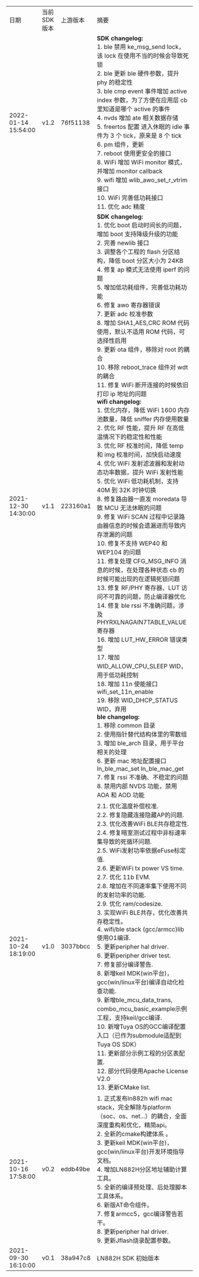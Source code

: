 
<table>
    <tr>
        <td>日期</td>
        <td>当前SDK版本</td>
        <td>上游版本</td>
        <td>摘要</td>
    </tr>
    <tr>
        <td>2022-01-14 15:54:00</td>
        <td>v1.2</td>
        <td>76f51138</td>
        <td>
            <b>SDK changelog:</b> <br />
            1. ble 禁用 ke_msg_send lock，该 lock 在使用不当的时候会导致死锁 <br />
            2. ble 更新 ble 硬件参数，提升 phy 的稳定性 <br />
            3. ble cmp event 事件增加 active index 参数，为了方便在应用层 cb 里知道是哪个 active 的事件 <br />
            4. nvds 增加 ate 相关数据存储 <br />
            5. freertos 配置 进入休眠的 idle 事件为 3 个 tick，原来是 8 个 tick <br />
            6. pm 组件，更新 <br />
            7. reboot 使用更安全的接口 <br />
            8. WiFi 增加 WiFi monitor 模式，并增加 monitor callback <br />
            9. wifi 增加 wlib_awo_set_r_vtrim 接口 <br />
            10. WiFi 完善低功耗接口 <br />
            11. 优化 adc 精度 <br />
        </td>
    </tr>
    <tr>
        <td>
            2021-12-30 14:30:00
        </td>
        <td>
            v1.1
        </td>
        <td>
            223160a1
        </td>
        <td>
            <b>SDK changelog:</b><br />
            1. 优化 boot 启动时间长的问题，增加 boot 支持降级升级的功能<br />
            2. 完善 newlib 接口<br />
            3. 调整各个工程的 flash 分区结构，降低 boot 分区大小为 24KB<br />
            4. 修复 ap 模式无法使用 iperf 的问题<br />
            5. 增加低功耗组件，完善低功耗功能<br />
            6. 修复 awo 寄存器错误<br />
            7. 更新 adc 校准参数<br />
            8. 增加 SHA1,AES,CRC ROM 代码使用，默认不适用 ROM 代码，可选择性启用<br />
            9. 更新 ota 组件，移除对 root 的耦合<br />
            10. 移除 reboot_trace 组件对 wdt 的耦合<br />
            11. 修复 WiFi 断开连接的时候依旧打印 ip 地址的问题<br />
            <b>wifi changelog:</b><br />
            1. 优化内存，降低 WiFi 1600 内存池数量，降低 sniffer 内存使用数量<br />
            2. 优化 RF 性能，提升 RF 在高低温情况下的稳定性和性能<br />
            3. 优化 RF 校准时间，降低 temp 和 img 校准时间，加快启动速度<br />
            4. 优化 WiFi 发射滤波器和发射动态功率数据，提升 WiFi 发射性能<br />
            5. 优化 WiFi 低功耗机制，支持 40M 到 32K 时钟切换<br />
            8. 修复路由器一直发 moredata 导致 MCU 无法休眠的问题<br />
            9. 修复 WiFi SCAN 过程中记录路由器信息的时候会遗漏进而导致内存泄漏的问题<br />
            10. 修复不支持 WEP40 和 WEP104 的问题<br />
            11. 修复处理 CFG_MSG_INFO 消息的时候，在处理各种状态 cb 的时候可能出现的在逻辑死锁问题<br />
            13. 修复 RF/PHY 寄存器、LUT 访问不可靠的问题，防止编译器优化<br />
            14. 修复 ble rssi 不准确问题，涉及 PHYRXLNAGAIN7TABLE_VALUE 寄存器<br />
            16. 增加 LUT_HW_ERROR 错误类型<br />
            17. 增加 WID_ALLOW_CPU_SLEEP WID，用于低功耗控制<br />
            18. 增加 11n 使能接口 wifi_set_11n_enable<br />
            19. 移除 WID_DHCP_STATUS WID，弃用<br />
            <b>ble changelog:</b><br />
            1. 移除 common 目录<br />
            2. 使用指针替代结构体里的零数组<br />
            3. 增加 ble_arch 目录，用于平台相关的处理<br />
            6. 更新 mac 地址配置接口 ln_ble_mac_set ln_ble_mac_get<br />
            7. 修复 rssi 不准确、不稳定的问题<br />
            8. 禁用内部 NVDS 功能，禁用 AOA 和 AOD 功能
        </td>
    </tr>
    <tr>
        <td>
            2021-10-24 18:19:00
        </td>
        <td>
            v1.0
        </td>
        <td>
            3037bbcc
        </td>
        <td>
            2.1. 优化温度补偿校准.<br/>
            2.2. 修复隐藏连接隐藏AP的问题.<br/>
            2.3. 优化改善WiFi BLE共存稳定性.<br/>
            2.4. 修复暗室测试过程中非标速率集导致的死循环问题.<br/>
            2.5. WiFi发射功率依据eFuse标定值.<br/>
            2.6. 更新WiFi tx power VS time. <br/>
            2.7. 优化 11b EVM.<br/>
            2.8. 增加在不同速率集下使用不同的发射功率的功能.<br/>
            2.9. 优化 ram/codesize.<br/>
            3. 实现WiFi BLE共存，优化改善共存稳定性。<br/>
            4. wifi/ble stack (gcc/armcc)lib 使用O1编译.<br/>
            5. 更新peripher hal driver.<br/>
            6. 更新peripher driver test.<br/>
            7. 修复部分编译警告.<br/>
            8. 新增keil MDK(win平台)，gcc(win/linux平台)编译自动化检查功能.<br/>
            9. 新增ble_mcu_data_trans, combo_mcu_basic_example示例工程，支持keil/gcc编译.<br/>
            10. 新增Tuya OS的GCC编译配置入口（已作为submodule适配到Tuya OS SDK）<br/>
            11. 更新部分示例工程的分区表配置.<br/>
            12. 部分代码使用Apache License V2.0<br/>
            13. 更新CMake list.
        </td>
    </tr>
    <tr>
        <td>
            2021-10-16 17:58:00
        </td>
        <td>
            v0.2
        </td>
        <td>
            eddb49be
        </td>
        <td>
            1. 正式发布ln882h wifi mac stack，完全解除与platform（soc、os、net...）的耦合，全面深度重构和优化，精简api。<br />
            2. 全新的cmake构建体系 。<br />
            3. 更新keil MDK(win平台)，gcc(win/linux平台)开发环境指导文档。<br />
            4. 增加LN882H分区地址辅助计算工具。<br />
            5. 全新的编译预处理、后处理脚本工具体系。<br />
            6. 新版AT命令组件。<br />
            7. 修复armcc5，gcc编译警告若干。<br />
            8. 更新peripher hal driver.<br />
            9. 更新Jflash烧录配置参数。
        </td>
    </tr>
    <tr>
        <td>
            2021-09-30 16:10:00
        </td>
        <td>
            v0.1
        </td>
        <td>
            38a947c8
        </td>
        <td>
            LN882H SDK 初始版本
        </td>
    </tr>
</table>

